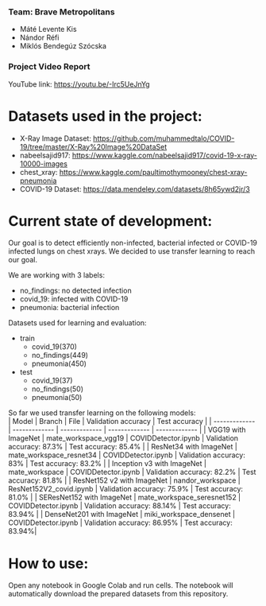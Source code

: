 ### Team: Brave Metropolitans
- Máté Levente Kis
- Nándor Réfi
- Miklós Bendegúz Szócska

### Project Video Report
YouTube link: https://youtu.be/-Irc5UeJnYg

# Datasets used in the project:  
- X-Ray Image Dataset: https://github.com/muhammedtalo/COVID-19/tree/master/X-Ray%20Image%20DataSet  
- nabeelsajid917: https://www.kaggle.com/nabeelsajid917/covid-19-x-ray-10000-images  
- chest_xray: https://www.kaggle.com/paultimothymooney/chest-xray-pneumonia  
- COVID-19 Dataset: https://data.mendeley.com/datasets/8h65ywd2jr/3  

# Current state of development:
Our goal is to detect efficiently non-infected, bacterial infected or COVID-19 infected lungs on chest xrays. We decided to use transfer learning to reach our goal.
  
We are working with 3 labels:
* no_findings: no detected infection
* covid_19: infected with COVID-19
* pneumonia: bacterial infection
    
Datasets used for learning and evaluation:
* train
  * covid_19(370)
  * no_findings(449)
  * pneumonia(450)
* test
  * covid_19(37)
  * no_findings(50)
  * pneumonia(50)

So far we used transfer learning on the following models:  
| Model  | Branch | File  | Validation accuracy | Test accuracy  |
| ------------- | ------------- | ------------- | ------------- | ------------- |
| VGG19 with ImageNet | mate_workspace_vgg19 | COVIDDetector.ipynb | Validation accuracy: 87.3% | Test accuracy: 85.4% |
| ResNet34 with ImageNet | mate_workspace_resnet34 | COVIDDetector.ipynb | Validation accuracy: 83% | Test accuracy: 83.2% |
| Inception v3 with ImageNet | mate_workspace | COVIDDetector.ipynb | Validation accuracy: 82.2% | Test accuracy: 81.8% |
| ResNet152 v2 with ImageNet | nandor_workspace | ResNet152V2_covid.ipynb | Validation accuracy: 75.9% | Test accuracy: 81.0% |
| SEResNet152 with ImageNet | mate_workspace_seresnet152 | COVIDDetector.ipynb | Validation accuracy: 88.14% | Test accuracy: 83.94% |
| DenseNet201 with ImageNet | miki_workspace_densenet | COVIDDetector.ipynb | Validation accuracy: 86.95% | Test accuracy: 83.94%|
  

# How to use:  
Open any notebook in Google Colab and run cells. The notebook will automatically download the prepared datasets from this repository.   
